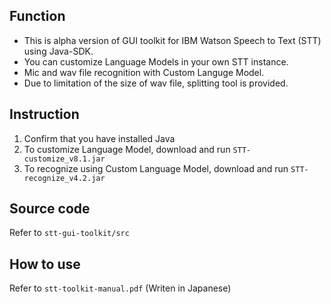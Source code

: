 ## Function
* This is alpha version of GUI toolkit for IBM Watson Speech to Text (STT) using Java-SDK.
* You can customize Language Models in your own STT instance.
* Mic and wav file recognition with Custom Languge Model.
* Due to limitation of the size of wav file, splitting tool is provided.

## Instruction
1. Confirm that you have installed Java
2. To customize Language Model, download and run `STT-customize_v8.1.jar`
3. To recognize using Custom Language Model, download and run `STT-recognize_v4.2.jar`  

## Source code  
Refer to `stt-gui-toolkit/src`

## How to use
Refer to `stt-toolkit-manual.pdf` (Writen in Japanese)